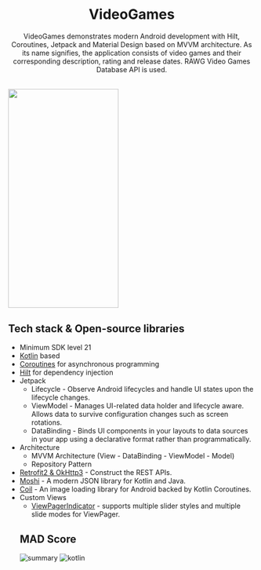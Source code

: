 <h1 align="center">VideoGames</h1>

<p align="center"> 
  VideoGames demonstrates modern Android development with Hilt, Coroutines, Jetpack and Material Design based on MVVM architecture. As its name signifies, the application consists of video games and their corresponding description, rating and release dates. RAWG Video Games Database API is used.
</p>
</br>
<img src="https://user-images.githubusercontent.com/42215231/154845730-b5b13ea8-d0d9-4cc2-8637-27d552f74e97.gif" width="225" height="446.5" />



## Tech stack & Open-source libraries
- Minimum SDK level 21
- [Kotlin](https://kotlinlang.org/) based
- [Coroutines](https://github.com/Kotlin/kotlinx.coroutines) for asynchronous programming
- [Hilt](https://dagger.dev/hilt/) for dependency injection
- Jetpack
  - Lifecycle - Observe Android lifecycles and handle UI states upon the lifecycle changes.
  - ViewModel - Manages UI-related data holder and lifecycle aware. Allows data to survive configuration changes such as screen rotations.
  - DataBinding - Binds UI components in your layouts to data sources in your app using a declarative format rather than programmatically.
- Architecture
  - MVVM Architecture (View - DataBinding - ViewModel - Model)
  - Repository Pattern
- [Retrofit2 & OkHttp3](https://github.com/square/retrofit) - Construct the REST APIs.
- [Moshi](https://github.com/square/moshi/) - A modern JSON library for Kotlin and Java.
- [Coil](https://github.com/coil-kt/coil) - An image loading library for Android backed by Kotlin Coroutines.
- Custom Views
  - [ViewPagerIndicator](https://github.com/zhpanvip/viewpagerindicator) - supports multiple slider styles and multiple slide modes for ViewPager.
  ## MAD Score
  ![summary](https://user-images.githubusercontent.com/42215231/154845254-192fb8b1-c4f2-45f1-83ae-b3666a00b7f8.png)
  ![kotlin](https://user-images.githubusercontent.com/42215231/154845253-449605f2-c756-49d9-b28d-890a682c9f07.png)
  
